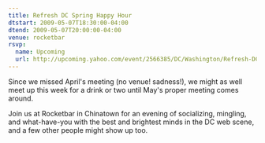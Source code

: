 ```yaml
---
title: Refresh DC Spring Happy Hour
dtstart: 2009-05-07T18:30:00-04:00
dtend: 2009-05-07T20:00:00-04:00
venue: rocketbar
rsvp:
  name: Upcoming
  url: http://upcoming.yahoo.com/event/2566385/DC/Washington/Refresh-DC-Spring-Happy-Hour/Rocketbar/
---
```


Since we missed April's meeting (no venue! sadness!), we might as well meet up this week for a drink or two until May's proper meeting comes around.

Join us at Rocketbar in Chinatown for an evening of socializing, mingling, and what-have-you with the best and brightest minds in the DC web scene, and a few other people might show up too.